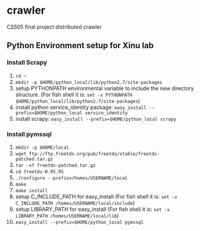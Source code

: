 # crawler
CS505 final project distributed crawler


## Python Environment setup for Xinu lab

### Install Scrapy
1. `cd ~`
2. `mkdir -p $HOME/python_local/lib/python2.7/site-packages`
3. setup PYTHONPATH environmental variable to include the new directory structure. (For fish shell it is: `set -x PYTHONPATH $HOME/python_local/lib/python2.7/site-packages`)
4. install python service_identity package:  `easy_install --prefix=$HOME/python_local service_identity`
5. install scrapy: `easy_install --prefix=$HOME/python_local scrapy`

### Install pymssql
1. `mkdir -p $HOME/local`
2. `wget ftp://ftp.freetds.org/pub/freetds/stable/freetds-patched.tar.gz`
3. `tar -xf freetds-patched.tar.gz`
4. `cd freetds-0.95.95`
5. `./configure --prefix=/homes/USERNAME/local`
6. `make`
7. `make install`
8. setup C_INCLUDE_PATH for easy_install (For fish shell it is: `set -x C_INCLUDE_PATH /homes/USERNAME/local/include`)
9. setup LIBRARY_PATH for easy_install (For fish shell it is:  `set -x LIBRARY_PATH /homes/USERNAME/local/lib`)
10. `easy_install --prefix=$HOME/python_local pymssql`
